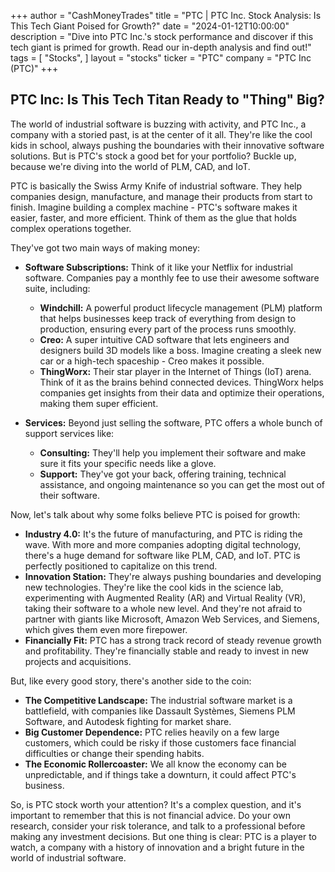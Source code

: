 +++
author = "CashMoneyTrades"
title = "PTC |  PTC Inc. Stock Analysis: Is This Tech Giant Poised for Growth?"
date = "2024-01-12T10:00:00"
description = "Dive into PTC Inc.'s stock performance and discover if this tech giant is primed for growth.  Read our in-depth analysis and find out!"
tags = [
"Stocks",
]
layout = "stocks"
ticker = "PTC"
company = "PTC Inc (PTC)"
+++
        


## PTC Inc: Is This Tech Titan Ready to "Thing" Big?

The world of industrial software is buzzing with activity, and PTC Inc., a company with a storied past, is at the center of it all. They're like the cool kids in school, always pushing the boundaries with their innovative software solutions. But is PTC's stock a good bet for your portfolio? Buckle up, because we're diving into the world of PLM, CAD, and IoT. 

PTC is basically the Swiss Army Knife of industrial software. They help companies design, manufacture, and manage their products from start to finish. Imagine building a complex machine - PTC's software makes it easier, faster, and more efficient.  Think of them as the glue that holds complex operations together. 

They've got two main ways of making money:

* **Software Subscriptions:** Think of it like your Netflix for industrial software. Companies pay a monthly fee to use their awesome software suite, including: 
    * **Windchill:** A powerful product lifecycle management (PLM) platform that helps businesses keep track of everything from design to production,  ensuring  every part of the process runs smoothly. 
    * **Creo:** A super intuitive CAD software that lets engineers and designers build 3D models like a boss. Imagine creating a sleek new car or a high-tech spaceship - Creo makes it possible.
    * **ThingWorx:** Their star player in the Internet of Things (IoT) arena. Think of it as the brains behind connected devices. ThingWorx helps companies get insights from their data and optimize their operations, making them super efficient.

* **Services:**  Beyond just selling the software, PTC offers  a whole bunch of support services like:
    * **Consulting:**  They'll help you implement their software and make sure it fits your specific needs like a glove.
    * **Support:**  They've got your back, offering training, technical assistance, and ongoing maintenance so you can get the most out of their software.

Now, let's talk about why some folks believe PTC is poised for growth:

* **Industry 4.0:**  It's the future of manufacturing, and PTC is riding the wave.  With more and more companies adopting digital technology, there's a huge demand for software like PLM, CAD, and IoT.  PTC is perfectly positioned to capitalize on this trend.
* **Innovation Station:** They're always pushing boundaries and developing new technologies. They're like the cool kids in the science lab, experimenting with Augmented Reality (AR) and Virtual Reality (VR), taking their software to a whole new level. And they're not afraid to partner with giants like Microsoft, Amazon Web Services, and Siemens,  which gives them even more firepower.
* **Financially Fit:** PTC has a strong track record of steady revenue growth and profitability. They're financially stable and ready to invest in new projects and acquisitions.  

But, like every good story, there's another side to the coin:

* **The Competitive Landscape:**  The industrial software market is a battlefield, with companies like Dassault Systèmes, Siemens PLM Software, and Autodesk  fighting for market share. 
* **Big Customer Dependence:**  PTC relies heavily on a few large customers, which could be risky if those customers face financial difficulties or change their spending habits. 
* **The Economic Rollercoaster:**   We all know the economy can be unpredictable, and if things take a downturn, it could affect PTC's business. 

So, is PTC stock worth your attention? It's a complex question, and it's important to remember that this is not financial advice. Do your own research, consider your risk tolerance, and talk to a professional before making any investment decisions. But one thing is clear: PTC is a player to watch, a company with a history of innovation and a bright future in the world of industrial software.  

        
